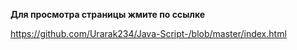 **Для просмотра страницы жмите по ссылке**

https://github.com/Urarak234/Java-Script-/blob/master/index.html
